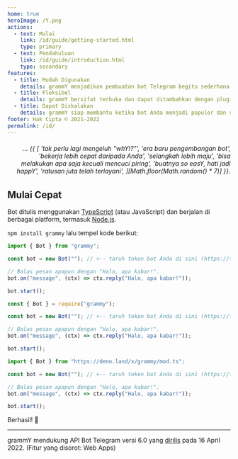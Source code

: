 ```yaml
---
home: true
heroImage: /Y.png
actions:
  - text: Mulai
    link: /id/guide/getting-started.html
    type: primary
  - text: Pendahuluan
    link: /id/guide/introduction.html
    type: secondary
features:
  - title: Mudah Digunakan
    details: grammY menjadikan pembuatan bot Telegram begitu sederhana sehingga Anda langsung tahu cara membuatnya.
  - title: Fleksibel
    details: grammY bersifat terbuka dan dapat ditambahkan dengan plugin untuk membuatnya sesuai dengan kebutuhan Anda.
  - title: Dapat Diskalakan
    details: grammY siap membantu ketika bot Anda menjadi populer dan semakin banyak trafiknya.
footer: Hak Cipta © 2021-2022
permalink: /id/
---
```


<h6 align="right">… {{ [
  'tak perlu lagi mengeluh "whY!?"',
  'era baru pengembangan bot',
  'bekerja lebih cepat daripada Anda',
  'selangkah lebih maju',
  'bisa melakukan apa saja kecuali mencuci piring',
  'buatnya so easY, hati jadi happY',
  'ratusan juta telah terlayani',
][Math.floor(Math.random() * 7)] }}.</h6>

## Mulai Cepat

Bot ditulis menggunakan [TypeScript](https://www.typescriptlang.org) (atau JavaScript) dan berjalan di berbagai platform, termasuk [Node.js](https://nodejs.org).

`npm install grammy` lalu tempel kode berikut:

<CodeGroup>
  <CodeGroupItem title="TypeScript" active>

```ts
import { Bot } from "grammy";

const bot = new Bot(""); // <-- taruh token bot Anda di sini (https://t.me/BotFather)

// Balas pesan apapun dengan "Halo, apa kabar!".
bot.on("message", (ctx) => ctx.reply("Halo, apa kabar!"));

bot.start();
```

</CodeGroupItem>
 <CodeGroupItem title="JavaScript">

```js
const { Bot } = require("grammy");

const bot = new Bot(""); // <-- taruh token bot Anda di sini (https://t.me/BotFather)

// Balas pesan apapun dengan "Halo, apa kabar!".
bot.on("message", (ctx) => ctx.reply("Halo, apa kabar!"));

bot.start();
```

</CodeGroupItem>
 <CodeGroupItem title="Deno">

```ts
import { Bot } from "https://deno.land/x/grammy/mod.ts";

const bot = new Bot(""); // <-- taruh token bot Anda di sini (https://t.me/BotFather)

// Balas pesan apapun dengan "Halo, apa kabar!".
bot.on("message", (ctx) => ctx.reply("Halo, apa kabar!"));

bot.start();
```

</CodeGroupItem>
</CodeGroup>

Berhasil! :tada:

---

grammY mendukung API Bot Telegram versi 6.0 yang [dirilis](https://core.telegram.org/bots/api#april-16-2022) pada 16 April 2022.
(Fitur yang disorot: Web Apps)
